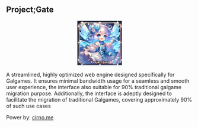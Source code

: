 ## Project;Gate
<center><img src="doc/logo.png" width="120px"></center>

A streamlined, highly optimized web engine designed specifically for Galgames. It ensures minimal bandwidth usage for a seamless and smooth user experience,  the interface also suitable for 90% traditional galgame migration purpose. Additionally, the interface is adeptly designed to facilitate the migration of traditional Galgames, covering approximately 90% of such use cases

Power by: [cirno.me](https://cirno.me)